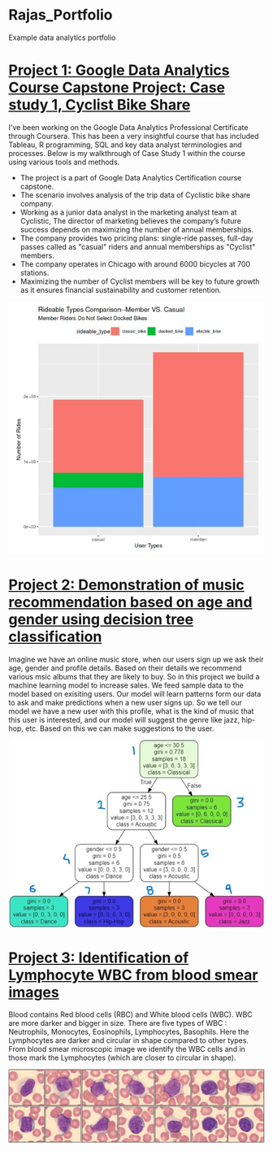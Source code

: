 # Rajas_Portfolio
Example data analytics portfolio

# [Project 1: Google Data Analytics Course Capstone Project: Case study 1, Cyclist Bike Share](https://www.kaggle.com/code/rajasprasad/cyclistic-new)
I've been working on the Google Data Analytics Professional Certificate through Coursera. This has been a very insightful course that has included Tableau, R programming, SQL and key data analyst terminologies and processes. Below is my walkthrough of Case Study 1 within the course using various tools and methods.
* The project is a part of Google Data Analytics Certification course capstone.
* The scenario involves analysis of the trip data of Cyclistic bike share company.
* Working as a junior data analyst in the marketing analyst team at Cyclistic, The director of marketing believes the company’s future success depends on maximizing the number of annual memberships.
* The company provides two pricing plans: single-ride passes, full-day passes called as "casual" riders and annual memberships as "Cyclist" members.
* The company operates in Chicago with around 6000 bicycles at 700 stations.
* Maximizing the number of Cyclist members will be key to future growth as it ensures financial sustainability and customer retention.

![](https://github.com/Rvp127/Rajas_Portfolio/blob/main/images/321.jpg)

# [Project 2: Demonstration of music recommendation based on age and gender using decision tree classification](https://github.com/Rvp127/Music_Recommendation-DT-)
Imagine we have an online music store, when our users sign up we ask their age, gender and profile details. Based on their details we recommend various msic albums that they are likely to buy. So in this project we build a machine learning model to increase sales. We feed sample data to the model based on exisiting users. Our model will learn patterns form our data to ask and make predictions when a new user signs up. So we tell our model we have a new user with this profile, what is the kind of music that this user is interested, and our model will suggest the genre like jazz, hip-hop, etc. Based on this we can make suggestions to the user.

![](https://github.com/Rvp127/Rajas_Portfolio/blob/main/images/456.jpg)

# [Project 3: Identification of Lymphocyte WBC from blood smear images](https://github.com/Rvp127/Identification_of_lymphocyte_WBC_in_Blood)
Blood contains Red blood cells (RBC) and White blood cells (WBC). WBC are more darker and bigger in size. There are five types of WBC :  Neutrophils, Monocytes, Eosinophils, Lymphocytes, Basophils. Here the Lymphocytes are darker and circular in shape compared to other types. From blood smear microscopic image we identify the WBC cells and in those mark the Lymphocytes (which are closer to circular in shape).

![](https://github.com/Rvp127/Rajas_Portfolio/blob/main/images/lymph1.jpg)



